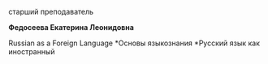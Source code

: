 старший преподаватель



**Федосеева Екатерина Леонидовна**

Russian as a Foreign Language
	*Основы языкознания
	*Русский язык как иностранный